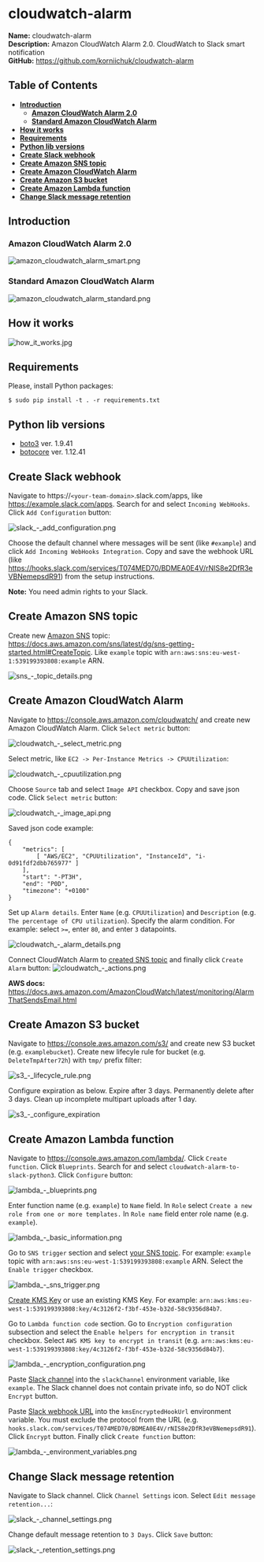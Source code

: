 # cloudwatch-alarm
**Name:** cloudwatch-alarm<br>
**Description:** Amazon CloudWatch Alarm 2.0. CloudWatch to Slack smart notification<br>
**GitHub:** https://github.com/korniichuk/cloudwatch-alarm

## Table of Contents
* **[Introduction](#introduction)**
  * **[Amazon CloudWatch Alarm 2.0](#amazon-cloudwatch-alarm-20)**
  * **[Standard Amazon CloudWatch Alarm](#standard-amazon-cloudWatch-alarm)**
* **[How it works](#how-it-works)**
* **[Requirements](#requirements)**
* **[Python lib versions](#python-lib-versions)**
* **[Create Slack webhook](#create-slack-webhook)**
* **[Create Amazon SNS topic](#create-amazon-sns-topic)**
* **[Create Amazon CloudWatch Alarm](#create-amazon-cloudWatch-alarm)**
* **[Create Amazon S3 bucket](#create-amazon-s3-bucket)**
* **[Create Amazon Lambda function](#create-amazon-lambda-function)**
* **[Change Slack message retention](#change-slack-message-retention)**

## Introduction
### Amazon CloudWatch Alarm 2.0
![amazon_cloudwatch_alarm_smart.png](img/amazon_cloudwatch_alarm_smart.png "Amazon CloudWatch Alarm 2.0")

### Standard Amazon CloudWatch Alarm
![amazon_cloudwatch_alarm_standard.png](img/amazon_cloudwatch_alarm_standard.png "Standard Amazon CloudWatch Alarm")

## How it works
![how_it_works.jpg](img/how_it_works.jpg "How it works")

## Requirements
Please, install Python packages:
```
$ sudo pip install -t . -r requirements.txt
```

## Python lib versions
* [boto3](https://pypi.org/project/boto3/) ver. 1.9.41
* [botocore](https://pypi.org/project/botocore/) ver. 1.12.41

## Create Slack webhook
Navigate to https://`<your-team-domain>`.slack.com/apps, like https://example.slack.com/apps. Search for and select `Incoming WebHooks`. Click `Add Configuration` button:

![slack_-_add_configuration.png](img/slack_-_add_configuration.png "Create Slack webhook. Add configuration")

Choose the default channel where messages will be sent (like `#example`) and click `Add Incoming WebHooks Integration`. Copy and save the webhook URL (like https://hooks.slack.com/services/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) from the setup instructions.

**Note:** You need admin rights to your Slack.

## Create Amazon SNS topic
Create new [Amazon SNS](https://aws.amazon.com/sns/) topic: https://docs.aws.amazon.com/sns/latest/dg/sns-getting-started.html#CreateTopic. Like `example` topic with `arn:aws:sns:eu-west-1:539199393808:example` ARN.

![sns_-_topic_details.png](img/sns_-_topic_details.png "Create Amazon SNS topic. Topic details")

## Create Amazon CloudWatch Alarm
Navigate to https://console.aws.amazon.com/cloudwatch/ and create new Amazon CloudWatch Alarm. Click `Select metric` button:

![cloudwatch_-_select_metric.png](img/cloudwatch_-_select_metric.png "Create Amazon CloudWatch Alarm. Select metric")

Select metric, like `EC2 -> Per-Instance Metrics -> CPUUtilization`:

![cloudwatch_-_cpuutilization.png](img/cloudwatch_-_cpuutilization.png "Create Amazon CloudWatch Alarm. CPUUtilization")

Choose `Source` tab and select `Image API` checkbox. Copy and save json code. Click `Select metric` button:

![cloudwatch_-_image_api.png](img/cloudwatch_-_image_api.png "Create Amazon CloudWatch Alarm. Image API")

Saved json code example:
```
{
    "metrics": [
        [ "AWS/EC2", "CPUUtilization", "InstanceId", "i-0d91fdf2dbb765977" ]
    ],
    "start": "-PT3H",
    "end": "P0D",
    "timezone": "+0100"
}
```

Set up `Alarm details`. Enter `Name` (e.g. `CPUUtilization`) and `Description` (e.g. `The percentage of CPU utilization`). Specify the alarm condition. For example: select `>=`, enter `80`, and enter `3` datapoints.

![cloudwatch_-_alarm_details.png](img/cloudwatch_-_alarm_details.png "Create Amazon CloudWatch Alarm. Alarm details")

Connect CloudWatch Alarm to [created SNS topic](#create-amazon-sns-topic) and finally click `Create Alarm` button:
![cloudwatch_-_actions.png](img/cloudwatch_-_actions.png "Create Amazon CloudWatch Alarm. Actions")

**AWS docs:** https://docs.aws.amazon.com/AmazonCloudWatch/latest/monitoring/AlarmThatSendsEmail.html

## Create Amazon S3 bucket
Navigate to https://console.aws.amazon.com/s3/ and create new S3 bucket (e.g. `examplebucket`). Create new lifecyle rule for bucket (e.g. `DeleteTmpAfter72h`) with `tmp/` prefix filter:

![s3_-_lifecycle_rule.png](img/s3_-_lifecycle_rule.png "Create Amazon S3 bucket. Lifecycle rule")

Configure expiration as below. Expire after 3 days. Permanently delete after 3 days. Clean up incomplete multipart uploads after 1 day.

![s3_-_configure_expiration](img/s3_-_configure_expiration.png "Create Amazon S3 bucket. Configure expiration")

## Create Amazon Lambda function
Navigate to https://console.aws.amazon.com/lambda/. Click `Create function`. Click `Blueprints`. Search for and select `cloudwatch-alarm-to-slack-python3`. Click `Configure` button:

![lambda_-_blueprints.png](img/lambda_-_blueprints.png "Create Amazon Lambda function. Blueprints")

Enter function name (e.g. `example`) to `Name` field. In `Role` select `Create a new role from one or more templates.` In `Role name` field enter role name (e.g. `example`).

![lambda_-_basic_information.png](img/lambda_-_basic_information.png "Create Amazon Lambda function. Basic information")

Go to `SNS trigger` section and select [your SNS topic](#create-amazon-sns-topic). For example: `example` topic with `arn:aws:sns:eu-west-1:539199393808:example` ARN. Select the `Enable trigger` checkbox.

![lambda_-_sns_trigger.png](img/lambda_-_sns_trigger.png "Create Amazon Lambda function. SNS trigger")

[Create KMS Key](http://docs.aws.amazon.com/kms/latest/developerguide/create-keys.html) or use an existing KMS Key. For example: `arn:aws:kms:eu-west-1:539199393808:key/4c3126f2-f3bf-453e-b32d-58c9356d84b7`.

Go to `Lambda function code` section. Go to `Encryption configuration` subsection and select the `Enable helpers for encryption in transit` checkbox. Select `AWS KMS key to encrypt in transit` (e.g. `arn:aws:kms:eu-west-1:539199393808:key/4c3126f2-f3bf-453e-b32d-58c9356d84b7`).

![lambda_-_encryption_configuration.png](img/lambda_-_encryption_configuration.png "Create Amazon Lambda function. Encryption configuration")

Paste [Slack channel](#create-slack-webhook) into the `slackChannel` environment variable, like `example`. The Slack channel does not contain private info, so do NOT click `Encrypt` button.

Paste [Slack webhook URL](#create-slack-webhook) into the `kmsEncryptedHookUrl` environment variable. You must exclude the protocol from the URL (e.g. `hooks.slack.com/services/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`). Click `Encrypt` button. Finally click `Create function` button:

![lambda_-_environment_variables.png](img/lambda_-_environment_variables.png "Create Amazon Lambda function. Environment variables")

## Change Slack message retention
Navigate to Slack channel. Click `Channel Settings` icon. Select `Edit message retention...`:

![slack_-_channel_settings.png](img/slack_-_channel_settings.png "Change Slack message retention. Channel settings")

Change default message retention to `3 Days`. Click `Save` button:

![slack_-_retention_settings.png](img/slack_-_retention_settings.png "Change Slack message retention. Renetion settings")
